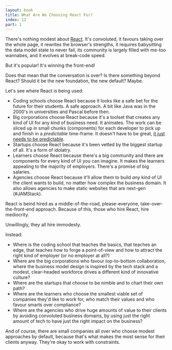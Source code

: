 ```yaml
---
layout: book
title: What Are We Choosing React For?
index: 12
part: 1
---
```


There's nothing modest about [React][react]. It's convoluted, it favours taking over the whole page, it rewrites the browser's strengths, it requires babysitting the data model state to never fail, its community is largely filled with me-too wannabes, and it evolves at break-code speed.

[react]: https://reactjs.org

But it's popular! It's winning the front-end!

Does that mean that the conversation is over? Is there something beyond React? Should it be the new foundation, the new default? Maybe.

Let's see where React is being used:

* Coding schools choose React because it looks like a safe bet for the future for their students. A safe approach. A bit like Java was in the 2000's in universities and Pascal before then.
* Big corporations choose React because it's a toolset that creates any kind of UI for any kind of business need. It animates. The work can be sliced up in small chunks (components) for each developer to pick up and finish in a _predictable_ time-frame. It doesn't have to be great, [it just needs to be predictable][brad-frost-components].
* Startups choose React because it's been vetted by the biggest startup of all. It's a form of idolatry.
* Learners choose React because there's a big community and there are components for every kind of UI you can imagine. It makes the learners appealing to the majority of employers. There's a promise of big salaries.
* Agencies choose React because it'll allow them to build _any_ kind of UI the client wants to build, no matter how complex the business domain. It also allows agencies to make static websites that are next-gen (#JAMStack).

[brad-frost-components]: http://bradfrost.com/blog/post/frontend-design-react-and-a-bridge-over-the-great-divide/

React is beind hired as a middle-of-the-road, please-everyone, take-over-the-front-end approach. Because of this, those who hire React, hire mediocrity.

Unwillingly, they all hire immodesty.

Instead:

* Where is the coding school that teaches the basics, that teaches an edge, that teaches how to forge a point-of-view and how to attract the right kind of employer (or no employer at all?)
* Where are the big corporations who favour top-to-bottom collaboration, where the business model design is inspired by the tech stack and a modest, clear-headed workforce drives a different kind of innovative culture?
* Where are the startups that choose to be nimble and to chart their own path?
* Where are the learners who choose the smallest viable set of companies they'd like to work for, who match their values and who favour smarts over compliance?
* Where are the agencies who drive huge amounts of value to their clients by avoiding convoluted business domains, by using just the right amount of tech to have just the right impact on the business?

And of course, there are small companies all over who choose modest approaches by default, because that's what makes the most sense for their clients anyway. They're okay to work with constraints.

